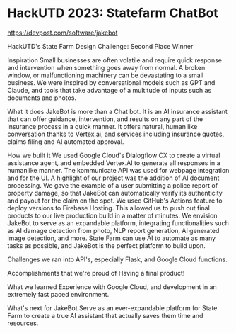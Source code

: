 # HackUTD 2023: Statefarm ChatBot

https://devpost.com/software/jakebot

HackUTD's State Farm Design Challenge: Second Place Winner

Inspiration
Small businesses are often volatile and require quick response and intervention when something goes away from normal. A broken window, or malfunctioning machinery can be devastating to a small business. We were inspired by conversational models such as GPT and Claude, and tools that take advantage of a multitude of inputs such as documents and photos.

What it does
JakeBot is more than a Chat bot. It is an AI insurance assistant that can offer guidance, intervention, and results on any part of the insurance process in a quick manner. It offers natural, human like conversation thanks to Vertex.ai, and services including insurance quotes, claims filing and AI automated approval.

How we built it
We used Google Cloud's Dialogflow CX to create a virtual assistance agent, and embedded Vertex.AI to generate all responses in a humanlike manner. The kommunicate API was used for webpage integration and for the UI. A highlight of our project was the addition of AI document processing. We gave the example of a user submitting a police report of property damage, so that JakeBot can automatically verify its authenticity and payout for the claim on the spot. We used GitHub's Actions feature to deploy versions to Firebase Hosting. This allowed us to push out final products to our live production build in a matter of minutes. We envision JakeBot to serve as an expandable platform, integrating functionalities such as AI damage detection from photo, NLP report generation, AI generated image detection, and more. State Farm can use AI to automate as many tasks as possible, and JakeBot is the perfect platform to build upon.

Challenges we ran into
API's, especially Flask, and Google Cloud functions.

Accomplishments that we're proud of
Having a final product!

What we learned
Experience with Google Cloud, and development in an extremely fast paced environment.

What's next for JakeBot
Serve as an ever-expandable platform for State Farm to create a true AI assistant that actually saves them time and resources.
